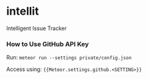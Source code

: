 # intellit
Intelligent Issue Tracker

### How to Use GitHub API Key

Run: `meteor run --settings private/config.json`

Access using: `{{Meteor.settings.github.<SETTING>}}`
